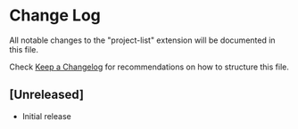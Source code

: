# Change Log

All notable changes to the "project-list" extension will be documented in this file.

Check [Keep a Changelog](http://keepachangelog.com/) for recommendations on how to structure this file.

## [Unreleased]

- Initial release